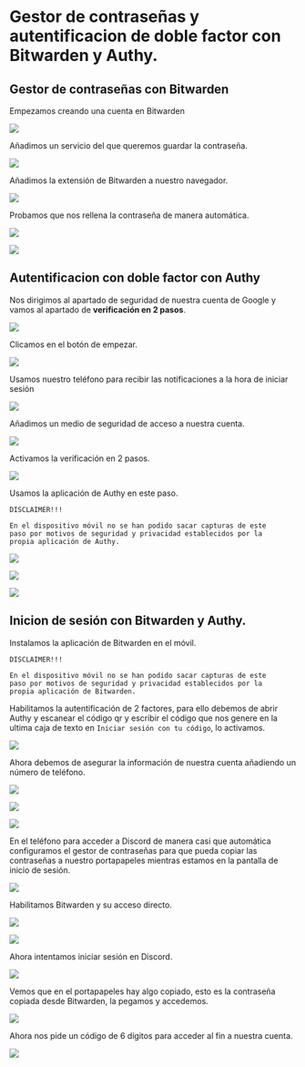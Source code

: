# Gestor de contraseñas y autentificacion de doble factor con Bitwarden y Authy.

## Gestor de contraseñas con Bitwarden

Empezamos creando una cuenta en Bitwarden

![](./img/001.png)

Añadimos un servicio del que queremos guardar la contraseña.

![](./img/002.png)

Añadimos la extensión de Bitwarden a nuestro navegador.

![](./img/003.png)

Probamos que nos rellena la contraseña de manera automática.

![](./img/004.png)

![](./img/005.png)

## Autentificacion con doble factor con Authy

Nos dirigimos al apartado de seguridad de nuestra cuenta de Google y vamos al apartado de **verificación en 2 pasos**.

![](./img/006.png)

Clicamos en el botón de empezar.

![](./img/007.png)

Usamos nuestro teléfono para recibir las notificaciones a la hora de iniciar sesión

![](./img/008.png)

Añadimos un medio de seguridad de acceso a nuestra cuenta.

![](./img/009.png)

Activamos la verificación en 2 pasos.

![](./img/010.png)

Usamos la aplicación de Authy en este paso.

~~~
DISCLAIMER!!!

En el dispositivo móvil no se han podido sacar capturas de este
paso por motivos de seguridad y privacidad establecidos por la
propia aplicación de Authy.

~~~

![](./img/011.png)

![](./img/012.png)

![](./img/013.png)

## Inicion de sesión con Bitwarden y Authy.

Instalamos la aplicación de Bitwarden en el móvil.

~~~
DISCLAIMER!!!

En el dispositivo móvil no se han podido sacar capturas de este
paso por motivos de seguridad y privacidad establecidos por la
propia aplicación de Bitwarden.

~~~

Habilitamos la autentificación de 2 factores, para ello debemos de abrir Authy y escanear el código qr y escribir el código que nos genere en la ultima caja de texto en ```Iniciar sesión con tu código```, lo activamos.

![](./img/014.png)

Ahora debemos de asegurar la información de nuestra cuenta añadiendo un número de teléfono.

![](./img/015.png)

![](./img/016.png)

![](./img/017.png)

En el teléfono para acceder a Discord de manera casi que automática configuramos el gestor de contraseñas para que pueda copiar las contraseñas a nuestro portapapeles mientras estamos en la pantalla de inicio de sesión.

![](./img/018.jpg)

Habilitamos Bitwarden y su acceso directo.

![](./img/019.jpg)

![](./img/020.jpg)

Ahora intentamos iniciar sesión en Discord.

![](./img/021.jpg)

Vemos que en el portapapeles hay algo copiado, esto es la contraseña copiada desde Bitwarden, la pegamos y accedemos.

![](./img/022.jpg)

Ahora nos pide un código de 6 dígitos para acceder al fin a nuestra cuenta.

![](./img/023.jpg)
